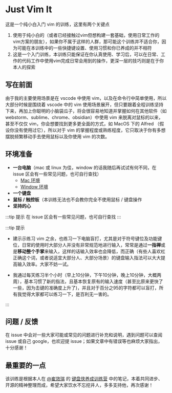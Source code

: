 # Just Vim It
这是一个纯小白入门 vim 的训练，这里有两个关键点
1. 使用于纯小白的（或者已经接触过vim但想构建一套基础，使用日常工作的vim方案的朋友），如果你不属于这样的人群，那可能这个训练并不适合你，因为可能在本训练中的一些快捷键设置、使用习惯和你已养成的并不相符
2. 这是一个入门训练，本训练只能保证在你认真使用、学习后，可以在日常、工作的代码工作中使用vim完成日常会用到的操作，更深一层的技巧则是在于你本人的探索

## 写在前面

由于我的主要使用场景是在 vscode 中使用 vim，以及在命令行中简单使用，所以大部分时候是围绕着 vscode 中的 vim 使用场景展开，但只要跟着全程训练坚持下来，再加上你聪明的小脑袋瓜子，将会很容易地知道并掌握如何在其他软件（如 webstorm、sublime、chrome、obsidian）中使用 vim 来脱离对鼠标的以来，甚至不仅仅 vim，你会想要找到更多更全面的方式，如 MacOS 下的 Alfred （假设你没有使用过它），所以对于 vim 的掌握程度或熟练程度，它只取决于你有多想摆脱频繁移动手去使用鼠标以及你使用 vim 的次数。

## 环境准备
  * **一台电脑**（mac 或 linux 为佳，window 的话我随后再试试有何不同，在 issue 区会有一些常见问题，也可自行查找）
    - [ Mac 环境 ](./docs/for-mac.md)
    - [ Window 环境 ](./docs/for-window.md)
  * **一个键盘**
  * **鼠标 / 触控板**（本训练无法也不会教你完全不使用鼠标 / 键盘操作
  * **坚持的心**

  :::tip 提示
  在 issue 区会有一些常见问题，也可自行查找
  :::
  
  :::tip 提示

  - 建示示练习 vim 之余，也练习一下电脑盲打，尤其是对于符号键位及功能键位，日常的使用时大部分人并没有非常规范地进行输入，常常是通过**一指禅**或是**移动整个手掌**来输入，这样的话输入效率也会降低，而正确（有些人喜欢杠正确这个词，或者说适宜大部分人、大部分场景）的键盘输入指法可以大大提高输入效率。大家不妨一试。
  
  - 我通过每天练习半个小时（早上10分钟，下午10分钟，晚上10分钟，大概两周），基本习惯了新的指法，且基本恢复原有的输入速度（甚至比原来更快了一些，因为击键的准确度上升了)，并且对于百分之95的字符都可以盲打，所有我觉得大家都可以练习一下，是百利无一害的。
  
  :::

## 问题 / 反馈
在 issue 中会对一些大家可能或常见的问题进行补充和说明，遇到问题可以查阅 issue 或自己 google，也欢迎提 issue；如果文章中有错误等也麻烦大家指出，十分感谢！

## 最重要的一点
该训练是根据本人在 [@崔效瑞](https://github.com/cuixiaorui) 的 [键盘侠养成训练营](https://appewiejl9g3764.h5.xiaoeknow.com/p/course/ecourse/course_28y3lTEa0pnA2HVLtZiz1vQ2kH4) 中的笔记，本着共同进步、开源的精神整理而成，希望大家饮水不忘挖井人，多多支持他，再次感谢！
